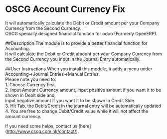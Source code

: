 # OSCG Account Currency Fix
It will automatically calculate the Debit or Credit amount per your Company Currency from the Second Currency.<br>
OSCG specially designed financial function for odoo (Formerly OpenERP).<br>

##Description
The module is to provide a better financial function for Accounting.<br>
It will calculate the Debit or Credit amount per your Company Currency from the Second Currency you input in the Journal Entry automatically. 

##User Instructions
When you install this module, it adds a menu under Accounting->Journal Entries->Manual Entries.<br>
Please note you need to: <br>
                         1. Choose Currency first.<br>
                         2. Input Amount Currency amount, input positive amount if you want it to be shown in Debit side and<br>                             input negative amount if you want it to be shown in Credit Side.<br>
                         3. Hit Tab, the Debit/Credit in the journal entry will be automatically updated<br>
                         4. You are free to change Debit/Credit value while it will not affect the amount currency.<br>
                         
If you need some helps, contact us [here] (http://www.oscg.com.hk/contact/).



